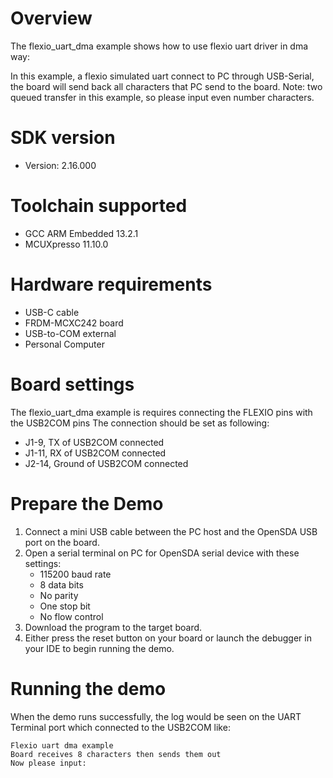 Overview
========
The flexio_uart_dma example shows how to use flexio uart driver in dma way:

In this example, a flexio simulated uart connect to PC through USB-Serial, the board will send back all characters
that PC send to the board. Note: two queued transfer in this example, so please input even number characters.

SDK version
===========
- Version: 2.16.000

Toolchain supported
===================
- GCC ARM Embedded  13.2.1
- MCUXpresso  11.10.0

Hardware requirements
=====================
- USB-C cable
- FRDM-MCXC242 board
- USB-to-COM external
- Personal Computer

Board settings
==============
The flexio_uart_dma example is requires connecting the FLEXIO pins with the USB2COM pins
The connection should be set as following:
- J1-9, TX of USB2COM connected
- J1-11, RX of USB2COM connected
- J2-14, Ground of USB2COM connected

Prepare the Demo
================
1.  Connect a mini USB cable between the PC host and the OpenSDA USB port on the board.
2.  Open a serial terminal on PC for OpenSDA serial device with these settings:
    - 115200 baud rate
    - 8 data bits
    - No parity
    - One stop bit
    - No flow control
3.  Download the program to the target board.
4.  Either press the reset button on your board or launch the debugger in your IDE to begin running the demo.

Running the demo
================
When the demo runs successfully, the log would be seen on the UART Terminal port which connected to the USB2COM like:

~~~~~~~~~~~~~~~~~~~~~
Flexio uart dma example
Board receives 8 characters then sends them out
Now please input:
~~~~~~~~~~~~~~~~~~~~~
